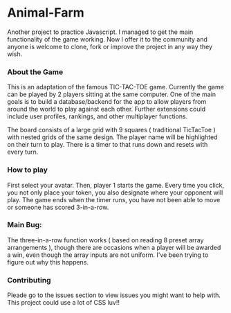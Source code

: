 # Animal-Farm
Another project to practice Javascript. I managed to get the main functionality of the game working. Now I offer it to the community and anyone is welcome to clone, fork or improve the project in any way they wish. 

<h3>About the Game</h3>

<p>This is an adaptation of the famous TIC-TAC-TOE game. Currently the game can be played by 2 players sitting at the same computer. One of the main goals is to build a database/backend for the app to allow players from around the world to play against each other. Further extensions could include user profiles, rankings, and other multiplayer functions. 
</p>
<p>The board consists of a large grid with 9 squares ( traditional TicTacToe ) with nested grids of the same design.
    The player name will be highlighted on their turn to play. There is a timer to that runs down and resets with 
    every turn.
</p>

<h3>How to play</h3>
<p>First select your avatar. Then, player 1 starts the game. Every time you click, you not only place your token, you also designate where your opponent will play. The game ends when the timer runs, you have not been able to move or someone has scored 3-in-a-row.
</p>

<h3>Main Bug:</h3>

<p>The three-in-a-row function works ( based on reading 8 preset array arrangements ), though there are occasions when a player will be awarded a win, even though the array inputs are not uniform. I've been trying to figure out why this happens. 
</p>

<h3>Contributing</h3>
<p>
    Pleade go to the issues section to view issues you might want to help with. This project could use a lot of CSS luv!!
</p>
